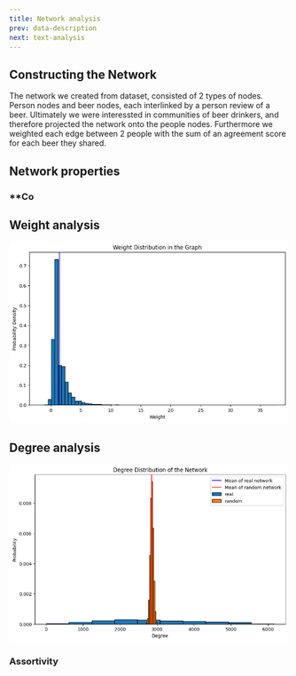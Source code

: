 ```yaml
---
title: Network analysis
prev: data-description
next: text-analysis
---
```


## **Constructing the Network**
The network we created from dataset, consisted of 2 types of nodes. Person nodes and beer nodes, each interlinked by a person review of a beer. Ultimately we were interessted in communities of beer drinkers, and therefore projected the network onto the people nodes. Furthermore we weighted each edge between 2 people with the sum of an agreement score for each beer they shared.

## **Network properties**

### **Co

## **Weight analysis**

![Graph weight distribution](/images/weight.png)

## **Degree analysis**

![Graph degree distribution](/images/degree.png)

### **Assortivity**

